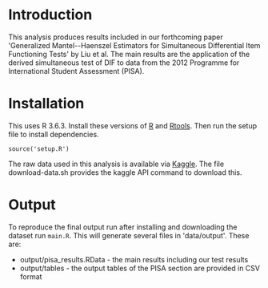 # Introduction

This analysis produces results included in our forthcoming paper 'Generalized Mantel--Haenszel Estimators for
Simultaneous Differential Item Functioning Tests' by Liu et al. 
The main results are the application of the derived simultaneous test of DIF to data from the 2012 
Programme for International Student Assessment (PISA).

# Installation

This uses R 3.6.3. Install these versions of [R](https://cran.r-project.org/bin/windows/base/old/3.6.3/) and [Rtools](https://cran.r-project.org/bin/windows/Rtools/history.html). 
Then run the setup file to install dependencies.

`
source('setup.R')
`

The raw data used in this analysis is available via [Kaggle](https://www.kaggle.com/samuelh/pisa-2012).
The file download-data.sh provides the kaggle API command to download this.

# Output

To reproduce the final output run after installing and downloading the dataset run `main.R`.
This will generate several files in 'data/output'.
These are:

* output/pisa_results.RData - the main results including our test results
* output/tables - the output tables of the PISA section are provided in CSV format